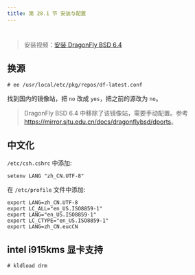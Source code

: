 ```yaml
---
title: 第 28.1 节 安装与配置
---
```

# 

> 安装视频：[安装 DragonFly BSD 6.4](https://www.bilibili.com/video/BV1BM41187pD/)

## 换源

```shell-session
# ee /usr/local/etc/pkg/repos/df-latest.conf
```

找到国内的镜像站，把 `no` 改成 `yes`，把之前的源改为 `no`。

> DragonFly BSD 6.4 中移除了该镜像站，需要手动配置。参考 <https://mirror.sjtu.edu.cn/docs/dragonflybsd/dports>。

## 中文化

`/etc/csh.cshrc` 中添加:

```shell-session
setenv LANG "zh_CN.UTF-8"
```

在 `/etc/profile` 文件中添加:

```shell-session
export LANG=zh_CN.UTF-8
export LC_ALL="en_US.ISO8859-1"
export LANG="en_US.ISO8859-1"
export LC_CTYPE="en_US.ISO8859-1"
export LANG=zh_CN.eucCN
```

## intel i915kms 显卡支持

```shell-session
# kldload drm
```
